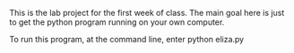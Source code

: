 This is the lab project for the first week of class.   The main goal here is 
just to get the python program running on your own computer.

To run this program, at the command line, enter
    python eliza.py